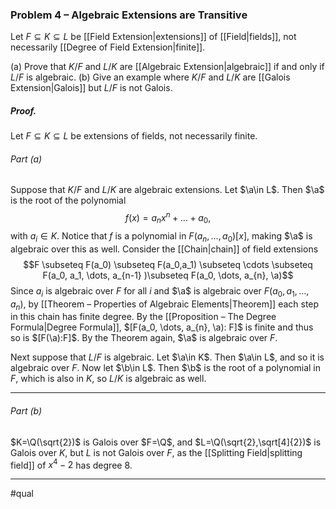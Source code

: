 ### Problem 4 – Algebraic Extensions are Transitive 
Let $F \subseteq K \subseteq L$ be [[Field Extension|extensions]] of [[Field|fields]], not necessarily [[Degree of Field Extension|finite]].

(a) Prove that $K/F$ and $L/K$ are [[Algebraic Extension|algebraic]] if and only if $L/F$ is algebraic.
(b) Give an example where $K/F$ and $L/K$ are [[Galois Extension|Galois]] but $L/F$ is not Galois.

##### *Proof.*
Let $F \subseteq K \subseteq L$ be extensions of fields, not necessarily finite.

###### Part (a) 
Suppose that $K/F$ and $L/K$ are algebraic extensions. Let $\a\in L$. Then $\a$ is the root of the polynomial $$f(x)=a_nx^n+\dots+a_0,$$with $a_{i}\in K$. Notice that $f$ is a polynomial in $F(a_n,\dots,a_0)[x]$, making $\a$ is algebraic over this as well. Consider the [[Chain|chain]] of field extensions
$$F \subseteq F(a_0) \subseteq F(a_0,a_1) \subseteq \cdots \subseteq F(a_0, a_1, \dots, a_{n-1} )\subseteq F(a_0, \dots, a_{n}, \a)$$
Since $a_i$ is algebraic over $F$ for all $i$ and $\a$ is algebraic over $F(a_0, a_1, \dots, a_{n})$, by [[Theorem – Properties of Algebraic Elements|Theorem]] each step in this chain has finite degree. By the [[Proposition – The Degree Formula|Degree Formula]], $[F(a_0, \dots, a_{n}, \a): F]$ is finite and thus so is $[F(\a):F]$. By the Theorem again, $\a$ is algebraic over $F$.

Next suppose that $L/F$ is algebraic. Let $\a\in K$. Then $\a\in L$, and so it is algebraic over $F$. Now let $\b\in L$. Then $\b$ is the root of a polynomial in $F$, which is also in $K$, so $L/K$ is algebraic as well. 
***
###### Part (b) 
$K=\Q(\sqrt{2})$ is Galois over $F=\Q$, and $L=\Q(\sqrt{2},\sqrt[4]{2})$ is Galois over $K$, but $L$ is not Galois over $F$, as the [[Splitting Field|splitting field]] of $x^4-2$ has degree $8$. 
***
#qual